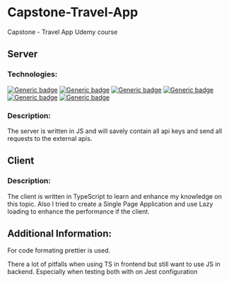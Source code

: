 # Capstone-Travel-App

Capstone - Travel App Udemy course

## Server

### Technologies:

[![Generic badge](https://img.shields.io/badge/Node-v14.15.5-green.svg)](https://shields.io/)
[![Generic badge](https://img.shields.io/badge/express-4.17.1-green.svg)](https://shields.io/)
[![Generic badge](https://img.shields.io/badge/axios-0.21.1-green.svg)](https://shields.io/)
[![Generic badge](https://img.shields.io/badge/body_parser-1.19.0-green.svg)](https://shields.io/)
[![Generic badge](https://img.shields.io/badge/cors-2.8.5-green.svg)](https://shields.io/)
[![Generic badge](https://img.shields.io/badge/dotenv-8.2.0-green.svg)](https://shields.io/)

### Description:

The server is written in JS and will savely contain all api keys and send all requests to the external apis.

## Client

### Description:

The client is written in TypeScript to learn and enhance my knowledge on this topic.
Also I tried to create a Single Page Application and use Lazy loading to enhance the performance if the client.

## Additional Information:

For code formating prettier is used.

There a lot of pitfalls when using TS in frontend but still want to use JS in backend. Especially when testing both with on Jest configuration

